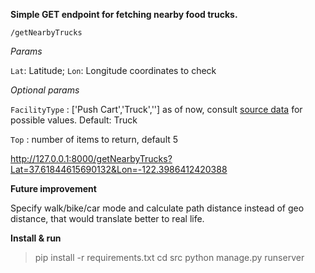 **Simple GET endpoint for fetching nearby food trucks.**

`/getNearbyTrucks`


*Params*

 `Lat`: Latitude;
 `Lon`: Longitude coordinates to check

*Optional params*

`FacilityType` : ['Push Cart','Truck',''] as of now, consult [source data](https://raw.githubusercontent.com/RAKT-Innovations/P1-django-take-home-assignment/main/food-truck-data.csv) for possible values.
Default: Truck

`Top` : number of items to return, default 5


http://127.0.0.1:8000/getNearbyTrucks?Lat=37.61844615690132&Lon=-122.3986412420388


**Future improvement**

Specify walk/bike/car mode and calculate path distance instead of geo distance, that would translate better to real life.

**Install & run**

> pip install -r requirements.txt
> cd src
> python manage.py runserver

